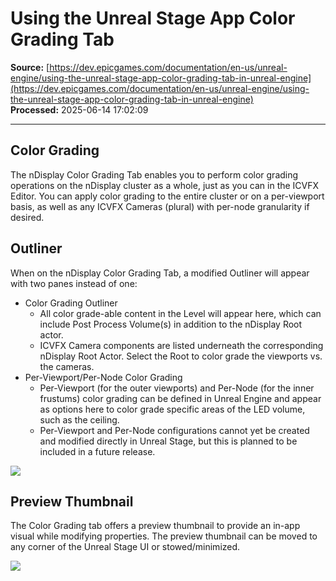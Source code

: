 # Using the Unreal Stage App Color Grading Tab

**Source:** [https://dev.epicgames.com/documentation/en-us/unreal-engine/using-the-unreal-stage-app-color-grading-tab-in-unreal-engine](https://dev.epicgames.com/documentation/en-us/unreal-engine/using-the-unreal-stage-app-color-grading-tab-in-unreal-engine)  
**Processed:** 2025-06-14 17:02:09

---

## Color Grading

The nDisplay Color Grading Tab enables you to perform color grading operations on the nDisplay cluster as a whole, just as you can in the ICVFX Editor. You can apply color grading to the entire cluster or on a per-viewport basis, as well as any ICVFX Cameras (plural) with per-node granularity if desired.

## Outliner

When on the nDisplay Color Grading Tab, a modified Outliner will appear with two panes instead of one:

-   Color Grading Outliner
    -   All color grade-able content in the Level will appear here, which can include Post Process Volume(s) in addition to the nDisplay Root actor.
    -   ICVFX Camera components are listed underneath the corresponding nDisplay Root Actor. Select the Root to color grade the viewports vs. the cameras.
-   Per-Viewport/Per-Node Color Grading
    -   Per-Viewport (for the outer viewports) and Per-Node (for the inner frustums) color grading can be defined in Unreal Engine and appear as options here to color grade specific areas of the LED volume, such as the ceiling.
    -   Per-Viewport and Per-Node configurations cannot yet be created and modified directly in Unreal Stage, but this is planned to be included in a future release.

![](https://d1iv7db44yhgxn.cloudfront.net/documentation/images/f1dad093-6827-4f30-926f-980f8991037e/colorgrading-1.gif)

## Preview Thumbnail

The Color Grading tab offers a preview thumbnail to provide an in-app visual while modifying properties. The preview thumbnail can be moved to any corner of the Unreal Stage UI or stowed/minimized.

![](https://d1iv7db44yhgxn.cloudfront.net/documentation/images/699770c8-c922-4458-9b5e-0f661ac671aa/colorgrading-2.gif)